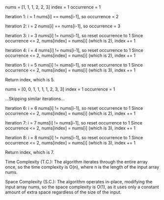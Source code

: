 nums = [1, 1, 1, 2, 2, 3]
index = 1
occurrence = 1

Iteration 1:
i = 1
nums[i] == nums[i-1], so occurrence = 2

Iteration 2:
i = 2
nums[i] == nums[i-1], so occurrence = 3

Iteration 3:
i = 3
nums[i] != nums[i-1], so reset occurrence to 1
Since occurrence <= 2, nums[index] = nums[i] (which is 2), index += 1

Iteration 4:
i = 4
nums[i] != nums[i-1], so reset occurrence to 1
Since occurrence <= 2, nums[index] = nums[i] (which is 2), index += 1

Iteration 5:
i = 5
nums[i] != nums[i-1], so reset occurrence to 1
Since occurrence <= 2, nums[index] = nums[i] (which is 3), index += 1

Return index, which is 5.


nums = [0, 0, 1, 1, 1, 1, 2, 3, 3]
index = 1
occurrence = 1

...Skipping similar iterations...

Iteration 6:
i = 6
nums[i] != nums[i-1], so reset occurrence to 1
Since occurrence <= 2, nums[index] = nums[i] (which is 2), index += 1

Iteration 7:
i = 7
nums[i] != nums[i-1], so reset occurrence to 1
Since occurrence <= 2, nums[index] = nums[i] (which is 3), index += 1

Iteration 8:
i = 8
nums[i] != nums[i-1], so reset occurrence to 1
Since occurrence <= 2, nums[index] = nums[i] (which is 3), index += 1

Return index, which is 7.


Time Complexity (T.C.): The algorithm iterates through the entire array once, so the time complexity is O(n), where n is the length of the input array nums.

Space Complexity (S.C.): The algorithm operates in-place, modifying the input array nums, so the space complexity is O(1), as it uses only a constant amount of extra space regardless of the size of the input.

